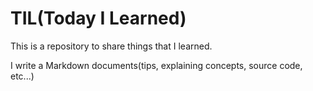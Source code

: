 # TIL(Today I Learned)
This is a repository to share things that I learned.

I write a Markdown documents(tips, explaining concepts, source code, etc...)
